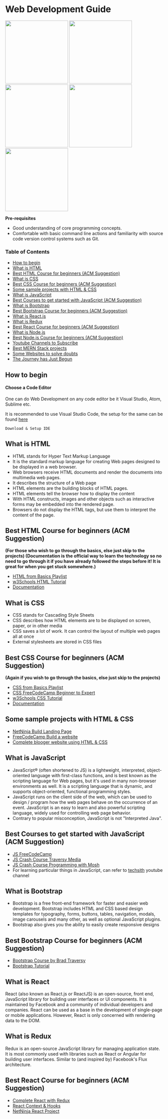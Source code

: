 
Web Development Guide
==

<img height=200px src= "https://www.w3.org/html/logo/downloads/HTML5_Badge_512.png">

<img height=200px src= "https://cdn.iconscout.com/icon/free/png-512/css-118-569410.png">

<img height=200px src= "https://upload.wikimedia.org/wikipedia/commons/thumb/b/b2/Bootstrap_logo.svg/1024px-Bootstrap_logo.svg.png">

<img height=200px src= "https://upload.wikimedia.org/wikipedia/commons/thumb/d/d9/Node.js_logo.svg/1280px-Node.js_logo.svg.png">

<img height=200px src= "https://upload.wikimedia.org/wikipedia/commons/thumb/a/a7/React-icon.svg/1024px-React-icon.svg.png">

**Pre-requisites**

- Good understanding of core programming concepts.
- Comfortable with basic command line actions and familiarity with source code version control systems such as Git.

### Table of Contents

- [How to begin](#how-to-begin)
- [What is HTML](#what-is-HTML)
- [Best HTML Course for beginners (ACM Suggestion)](#best-html-Course-for-beginners-(acm-suggestion))
- [What is CSS](#what-is-CSS)
- [Best CSS Course for beginners (ACM Suggestion)](#best-css-Course-for-beginners-(acm-suggestion))
- [Some sample projects with HTML & CSS](#some-sample-projects-with-HTML-&-CSS)
- [What is JavaScript](#what-is-JavaScript)
- [Best Courses to get started with JavaScript (ACM Suggestion)](#Best-Courses-to-get-started-with-JavaScript-(ACM-Suggestion))
- [What is Bootstrap](#what-is-Bootstrap)
- [Best Bootstrap Course for beginners (ACM Suggestion)](#best-Bootstrap-Course-for-beginners-(acm-suggestion))
- [What is React.js](#what-is-react)
- [What is Redux](#what-is-redux)
- [Best React Course for beginners (ACM Suggestion)](#best-React-Course-for-beginners-(acm-suggestion))
- [What is Node.js](#what-is-node.js)
- [Best Node.js Course for beginners (ACM Suggestion)](#best-Node.js-Course-for-beginners-(acm-suggestion))
- [Youtube Channels to Subscribe](#youtube-channels-and-playlists)
- [Best MERN Stack projects](#best-mern-stack-projects)
- [Some Websites to solve doubts](#some-websites-to-solve-doubts)
- [The Journey has Just Begun](#the-journey-has-just-begun)

## How to begin 

#### Choose a Code Editor

One can do Web Development on any code editor be it Visual Studio, Atom, Sublime etc.

It is recommended to use Visual Studio Code, the setup for the same can be found [here](https://code.visualstudio.com/docs/languages/html)

    Download & Setup IDE

## What is HTML
 
- HTML stands for Hyper Text Markup Language
- It is the standard markup language for creating Web pages designed to be displayed in a web browser.
- Web browsers receive HTML documents and render the documents into multimedia web pages. 
- It describes the structure of a Web page
- HTML elements are the building blocks of HTML pages.
- HTML elements tell the browser how to display the content
- With HTML constructs, images and other objects such as interactive forms may be embedded into the rendered page. 
- Browsers do not display the HTML tags, but use them to interpret the content of the page.

## Best HTML Course for beginners (ACM Suggestion)
**(For those who wish to go through the basics, else just skip to the projects)
(Documentation is the official way to learn the technology so no need to go through it if you have already followed the steps before it! It is great for when you get stuck somewhere.)**
- [HTML from Basics Playlist](https://www.youtube.com/watch?v=Y1BlT4_c_SU&list=PL4cUxeGkcC9ibZ2TSBaGGNrgh4ZgYE6Cc&index=1)
- [w3Schools HTML Tutorial](https://www.w3schools.com/html/html_intro.asp)
- [Documentation](https://developer.mozilla.org/en-US/docs/Learn/HTML/Introduction_to_HTML/Getting_started)

## What is CSS
- CSS stands for Cascading Style Sheets
- CSS describes how HTML elements are to be displayed on screen, paper, or in other media
- CSS saves a lot of work. It can control the layout of multiple web pages all at once
- External stylesheets are stored in CSS files

## Best CSS Course for beginners (ACM Suggestion)
**(Again if you wish to go through the basics, else just skip to the projects)**
- [CSS from Basics Playlist](https://www.youtube.com/watch?v=I9XRrlOOazo&list=PL4cUxeGkcC9gQeDH6xYhmO-db2mhoTSrT&index=1)
- [CSS FreeCodeCamp Beginner to Expert](https://www.youtube.com/results?search_query=codecamp+css)
- [w3Schools CSS Tutorial](https://www.w3schools.com/css/css_intro.asp)
- [Documentation](https://developer.mozilla.org/en-US/docs/Learn/CSS/First_steps/Getting_started)


## Some sample projects with HTML & CSS
- [NetNinja Build Landing Page](https://www.youtube.com/watch?v=hu-q2zYwEYs&list=PL4cUxeGkcC9ivBf_eKCPIAYXWzLlPAm6G)
- [FreeCodeCamp Build a website](https://www.youtube.com/watch?v=pQN-pnXPaVg)
- [Complete blooger website using HTML & CSS](https://www.youtube.com/watch?v=CrSC1ZA9j0M)

## What is JavaScript
- JavaScript® (often shortened to JS) is a lightweight, interpreted, object-oriented language with first-class functions, and is best known as the scripting language for Web pages, but it's used in many non-browser environments as well. It is a scripting language that is dynamic, and supports object-oriented, functional programming styles.
- JavaScript runs on the client side of the web, which can be used to design / program how the web pages behave on the occurrence of an event. JavaScript is an easy to learn and also powerful scripting language, widely used for controlling web page behavior.
- Contrary to popular misconception, JavaScript is not "Interpreted Java".

## Best Courses to get started with JavaScript (ACM Suggestion)
- [JS FreeCodeCamp](https://www.youtube.com/watch?v=PkZNo7MFNFg)
- [JS Crash Course Traversy Media](https://www.youtube.com/watch?v=hdI2bqOjy3c&t=4321s)
- [JS Crash Course Programming with Mosh](https://www.youtube.com/watch?v=W6NZfCO5SIk&t=11s)
- For learning particular things in JavaScript, can refer to [techsith](https://www.youtube.com/user/techSithTube) youtube channel

## What is Bootstrap
- Bootstrap is a free front-end framework for faster and easier web development.
Bootstrap includes HTML and CSS based design templates for typography, forms, buttons, tables, navigation, modals, image carousels and many other, as well as optional JavaScript plugins.
- Bootstrap also gives you the ability to easily create responsive designs

## Best Bootstrap Course for beginners (ACM Suggestion)
- [Bootstrap Course by Brad Traversy](https://www.udemy.com/course/bootstrap-4-from-scratch-with-5-projects/?LSNPUBID=jU79Zysihs4&ranEAID=jU79Zysihs4&ranMID=39197&ranSiteID=jU79Zysihs4-865tVplE2UQcvYzaneosWw&utm_medium=udemyads&utm_source=aff-campaign)
- [Bootstrap Tutorial](https://www.tutorialrepublic.com/twitter-bootstrap-tutorial/)

## What is React
React (also known as React.js or ReactJS) is an open-source, front end, JavaScript library for building user interfaces or UI components. It is maintained by Facebook and a community of individual developers and companies. React can be used as a base in the development of single-page or mobile applications. However, React is only concerned with rendering data to the DOM.

## What is Redux
Redux is an open-source JavaScript library for managing application state. It is most commonly used with libraries such as React or Angular for building user interfaces. Similar to (and inspired by) Facebook's Flux architecture.

## Best React Course for beginners (ACM Suggestion)
- [Complete React with Redux](https://www.youtube.com/watch?v=OxIDLw0M-m0&list=PL4cUxeGkcC9ij8CfkAY2RAGb-tmkNwQHG)
- [React Context & Hooks](https://www.youtube.com/watch?v=6RhOzQciVwI&list=PL4cUxeGkcC9hNokByJilPg5g9m2APUePI)
- [NetNinja React Project](https://www.youtube.com/watch?v=vUe91uOx7R0&t=111s)

